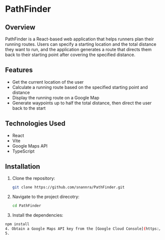 # PathFinder

## Overview

PathFinder is a React-based web application that helps runners plan their running routes. Users can specify a starting location and the total distance they want to run, and the application generates a route that directs them back to their starting point after covering the specified distance.

## Features

- Get the current location of the user
- Calculate a running route based on the specified starting point and distance
- Display the running route on a Google Map
- Generate waypoints up to half the total distance, then direct the user back to the start

## Technologies Used

- React
- Vite
- Google Maps API
- TypeScript

## Installation

1. Clone the repository:
   ```bash
   git clone https://github.com/snannra/PathFinder.git
2. Navigate to the project direcotry:
   ```bash
   cd PathFinder
3. Install the dependencies:
  ```bash
  npm install
4. Obtain a Google Maps API key from the [Google Cloud Console](https://console.cloud.google.com).
5. 
